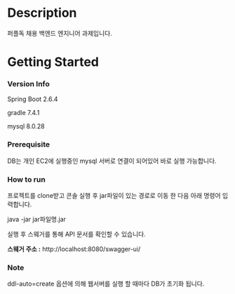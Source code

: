 # Description

퍼플독 채용 백엔드 엔지니어 과제입니다.



# Getting Started

### Version Info

Spring Boot 2.6.4  

gradle 7.4.1  

mysql 8.0.28  



### Prerequisite

DB는 개인 EC2에 실행중인 mysql 서버로 연결이 되어있어 바로 실행 가능합니다.  



### How to run

프로젝트를 clone받고 콘솔 실행 후 jar파일이 있는 경로로 이동 한 다음 아래 명령어 입력합니다.  

java -jar jar파일명.jar



실행 후 스웨거를 통해 API 문서를 확인할 수 있습니다.   

**스웨거 주소 :**  http://localhost:8080/swagger-ui/



### Note

ddl-auto=create 옵션에 의해 웹서버를 실행 할 때마다 DB가 초기화 됩니다.  




